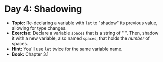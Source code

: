 # Day 4: Shadowing 

- **Topic:** Re-declaring a variable with `let` to "shadow" its previous value, allowing for type changes.
- **Exercise:** Declare a variable `spaces` that is a string of " ". Then, shadow it with a new variable, also named `spaces`, that holds the *number* of spaces.
- **Hint:** You'll use `let` twice for the same variable name. 
- **Book:** Chapter 3.1